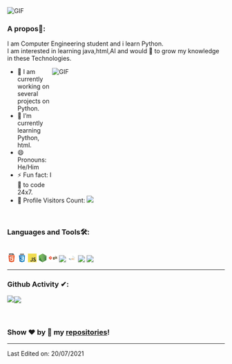 

<img  alt="GIF" src="https://cdn.discordapp.com/attachments/740628758674931794/866793711417425969/tenor.gif" />

### A propos🧑:

I am Computer Engineering student and i learn Python.<br/>
I am interested in learning java,html,AI and would 💖 to grow my knowledge in these Technologies.

<img align="right" alt="GIF" src="https://media.giphy.com/media/oYQ9HRm5Mo7VXeMNVR/giphy.gif" width="400" height="280" />

- 🔭 I am currently working on several projects on Python.
- 🌱 I’m currently learning Python, html.
- 😄 Pronouns: He/Him
- ⚡ Fun fact: I 💖 to code 24x7.
- 🎢 Profile Visitors Count:
 ![](https://visitor-badge.glitch.me/badge?page_id=DelityLuss.DelityLuss)

<br/>


### Languages and Tools🛠:

  <br/>
<code><img height="20" src="https://raw.githubusercontent.com/github/explore/80688e429a7d4ef2fca1e82350fe8e3517d3494d/topics/html/html.png"></code>
<code><img height="20" src="https://raw.githubusercontent.com/github/explore/80688e429a7d4ef2fca1e82350fe8e3517d3494d/topics/css/css.png"></code>
<code><img height="20" src="https://raw.githubusercontent.com/github/explore/80688e429a7d4ef2fca1e82350fe8e3517d3494d/topics/javascript/javascript.png"></code>
<code><img height="20" src="https://raw.githubusercontent.com/github/explore/80688e429a7d4ef2fca1e82350fe8e3517d3494d/topics/nodejs/nodejs.png"></code>
<code><img height="20" src="https://raw.githubusercontent.com/github/explore/80688e429a7d4ef2fca1e82350fe8e3517d3494d/topics/git/git.png"></code>
<code><img height="20" src="https://upload.wikimedia.org/wikipedia/commons/thumb/a/ae/Github-desktop-logo-symbol.svg/1024px-Github-desktop-logo-symbol.svg.png"></code>
<code><img height="20" src="https://raw.githubusercontent.com/github/explore/80688e429a7d4ef2fca1e82350fe8e3517d3494d/topics/mysql/mysql.png"></code>
<code><img height="20" src="https://banner2.cleanpng.com/20181122/krs/kisspng-java-programming-language-selenium-computer-softwa-july-2-16-halab-4-dev-5bf78387a7bb41.028192901542947719687.jpg"></code>
<code><img height="20" src="https://upload.wikimedia.org/wikipedia/commons/thumb/9/9a/Visual_Studio_Code_1.35_icon.svg/1024px-Visual_Studio_Code_1.35_icon.svg.png"></code>


---

### Github Activity ✔:

<a href="https://github.com/DelityLuss">
  <img align="left" src="https://github-readme-stats.vercel.app/api/top-langs/?username=DelityLuss&theme=tokyonight" />
  </a>

<a href="https://github.com/DelityLuss">
 <img align="center" src="https://github-readme-stats.vercel.app/api?username=DelityLuss&show_icons=true&theme=tokyonight&line_height=27"/>
</a>

<br/>
<br/>
<br/>

### Show ❤️ by 🌟 my [repositories](https://github.com/DelityLuss?tab=repositories)!

</div>

-----

Last Edited on: 20/07/2021
